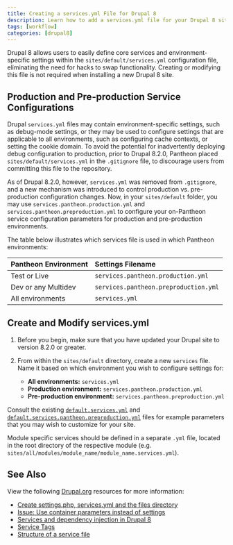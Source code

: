 ```yaml
---
title: Creating a services.yml File for Drupal 8
description: Learn how to add a services.yml file for your Drupal 8 site.
tags: [workflow]
categories: [drupal8]
---
```

Drupal 8 allows users to easily define core services and environment-specific settings within the `sites/default/services.yml` configuration file, eliminating the need for hacks to swap functionality. Creating or modifying this file is not required when installing a new Drupal 8 site.

## Production and Pre-production Service Configurations  

Drupal `services.yml` files may contain environment-specific settings, such as debug-mode settings, or they may be used to configure settings that are applicable to all environments, such as configuring cache contexts, or setting the cookie domain.  To avoid the potential for inadvertently deploying debug configuration to production, prior to Drupal 8.2.0, Pantheon placed `sites/default/services.yml` in the `.gitignore` file, to discourage users from committing this file to the repository.

As of Drupal 8.2.0, however, `services.yml` was removed from `.gitignore`, and a new mechanism was introduced to control production vs. pre-production configuration changes. Now, in your `sites/default` folder, you may use `services.pantheon.production.yml` and `services.pantheon.preproduction.yml` to configure your on-Pantheon service configuration parameters for production and pre-production environments.  

The table below illustrates which services file is used in which Pantheon environments:

| Pantheon Environment | Settings Filename                     |
|:-------------------- |:------------------------------------- |
| Test or Live         | `services.pantheon.production.yml`    |
| Dev or any Multidev  | `services.pantheon.preproduction.yml` |
| All environments     | `services.yml`                        |


## Create and Modify services.yml
1.  Before you begin, make sure that you have updated your Drupal site to version 8.2.0 or greater.
2.  From within the `sites/default` directory, create a new `services` file. Name it based on which environment you wish to configure settings for:

    - **All environments:** `services.yml`
    - **Production environment:** `services.pantheon.production.yml`
    - **Pre-production environment:** `services.pantheon.preproduction.yml`

  Consult the existing [`default.services.yml`](https://github.com/pantheon-systems/drops-8/blob/master/sites/default/default.services.yml) and [`default.services.pantheon.preproduction.yml`](https://github.com/pantheon-systems/drops-8/blob/master/sites/default/default.services.pantheon.preproduction.yml) files for example parameters that you may wish to customize for your site.

<Alert title="Note" type="info">

Module specific services should be defined in a separate `.yml` file, located in the root directory of the respective module (e.g. `sites/all/modules/module_name/module_name.services.yml`).

</Alert>

## See Also

View the following [Drupal.org](https://drupal.org) resources for more information:

- [Create settings.php, services.yml and the files directory](https://www.drupal.org/documentation/install/settings-file)
- [Issue: Use container parameters instead of settings](https://www.drupal.org/node/2251113)
- [Services and dependency injection in Drupal 8](https://www.drupal.org/node/2133171)
- [Service Tags](https://www.drupal.org/node/2239393)
- [Structure of a service file](https://www.drupal.org/node/2194463)
